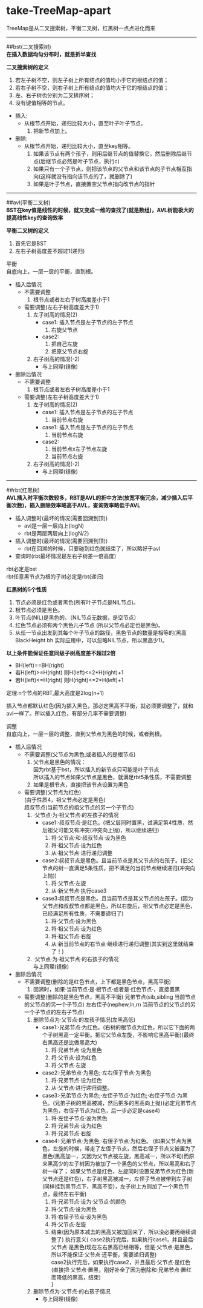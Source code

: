 # take-TreeMap-apart
TreeMap是从二叉搜索树，平衡二叉树，红黑树一点点进化而来
*****

##bst(二叉搜索树)  
**在插入数据均匀分布时，就是折半查找**

**二叉搜索树的定义**
1. 若左子树不空，则左子树上所有结点的值均小于它的根结点的值；
2. 若右子树不空，则右子树上所有结点的值均大于它的根结点的值；
3. 左、右子树也分别为二叉排序树；
4. 没有键值相等的节点。

+ 插入:
    - 从根节点开始，递归比较大小，直至叶子叶子节点。
        1. 把新节点加上。
+ 删除:
    - 从根节点开始，递归比较大小，直至key相等。
        1. 如果该节点有两个孩子，则用后继节点的值替换它，然后删除后继节点(后继节点必然是叶子节点，执行c)
        2. 如果只有一个子节点，则把该节点的父节点和该节点的子节点相互指向(这样就没有指向该节点的了，就删除了)
        3. 如果是叶子节点，直接置空父节点指向改节点的指针
*****

##avl(平衡二叉树)  
**BST在key值是线性的时候，就又变成一维的查找了(就是数组)，AVL树能极大的提高线性key的查询效率**

**平衡二叉树的定义**
1. 首先它是BST
2. 左右子树高度差不超过1(递归)

平衡  
自底向上，一层一层的平衡，直到根。
+ 插入后情况  
    - 不需要调整
        1. 根节点或者左右子树高度差小于1
    - 需要调整(左右子树高度差大于1)
        1. 左子树高的情况(2)
            + case1: 插入节点是左子节点的左子节点
                1. 右旋父节点
            + case2:
                1. 把自己左旋
                2. 把原父节点右旋
        2. 右子树高的情况(-2)
            + 与上同理(镜像)
+ 删除后情况
    - 不需要调整
        1. 根节点或者左右子树高度差小于1
    - 需要调整(左右子树高度差大于1)
        1. 左子树高的情况(2)
            + case1: 插入节点是左子节点的左子节点
                1. 当前节点右旋
            + case1: 插入节点是左子节点的左子节点
                1. 当前节点右旋
            + case2:
                1. 当前节点x左子节点左旋
                2. 当前节点右旋
        2. 右子树高的情况(-2)
            + 与上同理(镜像)
*****

##rbt(红黑树)  
**AVL插入时平衡次数较多，RBT是AVL的折中方法(放宽平衡冗余，减少插入后平衡次数)，插入删除效率略高于AVL，查询效率略低于AVL**
+ 插入调整时(最坏的情况(需要回溯到顶))
    - avl是一层一层向上(logN)
    - rbt是两层两层向上(logN/2)
+ 插入调整时(最坏的情况(需要回溯到顶))
    - rbt在回溯的时候，只要碰到红色就结束了，所以略好于avl
+ 查询时(rbt最坏情况是左右子树差一倍高度)

rbt必定是bst  
rbt任意黑节点为根的子树必定是rbt(递归)

**红黑树的5个性质**  
1. 节点必须是红色或者黑色(所有叶子节点是NIL节点)。
2. 根节点必须是黑色。
3. 叶节点(NIL)是黑色的。（NIL节点无数据，是空节点）
4. 红色节点必须有两个黑色儿子节点 (所以父节点必定也是黑色)。
5. 从任一节点出发到其每个叶子节点的路径，黑色节点的数量是相等的(黑高 BlackHeight bh  实际应用中，可以忽略NIL节点，所以黑高少1)。

**以上条件能保证任意同级子树高度差不超过2倍**
+ BH(left)==BH(right)
+ 若H(left)>=H(right) 则H(left)<=2*H(right)+1
+ 若H(left)<=H(right) 则H(right)<=2*H(left)+1

定理:n个节点的RBT,最大高度是2log(n+1)

插入节点都默认红色(因为插入黑色，那必定黑高不平衡，就必须要调整了，就和avl一样了。所以插入红色，有部分几率不需要调整)

调整  
自底向上，一层一层的调整，直到父节点为黑色的时候，或者到根。

+ 插入后情况  
    - 不需要调整(父节点为黑色;或者插入的是根节点)  
        1. 父节点是黑色的情况：  
              因为rbt基于bst，所以插入的新节点只可能是叶子节点  
              所以插入的节点如果父节点是黑色，就满足rbt5条性质，不需要调整  
        2. 如果是根节点，直接把该节点设置为黑色  
    - 需要调整(父节点为红色)  
        (由于性质4，祖父节点必定是黑色)  
        叔叔节点(当前节点的祖父节点的另一个子节点)
        1. ·父节点·为·祖父节点·的左孩子的情况
            + case1:·叔叔节点·是红色。(把父层同时置黑，试满足第4性质，然后祖父可能又有冲突(冲突向上抛)，所以继续递归)
                1. 将·父节点·和·叔叔节点·设为黑色
                2. 将·祖父节点·设为红色
                3. 从·祖父节点·进行递归调整
            + case2:叔叔节点是黑色。且当前节点是其父节点的右孩子。(旧父节点的树一直满足5条性质，把不满足的当前节点继续递归(冲突向上抛))
                1. 将·父节点·左旋
                2. 从·新父节点·执行case3
            + case3:叔叔节点是黑色。且当前节点是其父节点的左孩子。(因为父节点和叔叔节点都是黑色，所以右旋后，祖父节点必定是黑色，已经满足所有性质，不需要递归了)
                1. 将·父节点·设为黑色
                2. 将·祖父节点·设为红色
                3. 将·祖父节点·右旋
                4. 从·新当前节点的右节点·继续进行递归调整(其实到这里就结束了！)
        2. ·父节点·为·祖父节点·的右孩子的情况  
            与上同理(镜像)  
+ 删除后情况
    - 不需要调整(删除的是红色节点，上下都是黑色节点，黑高平衡) 
        1. 回溯时，如果·当前节点·是·根节点·或者是·红色节点·，直接置黑
    - 需要调整(删除的是黑色节点，黑高不平衡)
        兄弟节点(sib,sibling 当前节点的父节点的另一个子节点)
        左右侄子(nephew,ln,rn 当前节点的父节点的另一个子节点的左右子节点)
        1. 删除节点为·父节点·的左孩子情况(左黑高低)
            + case1:·兄弟节点·为红色。(右树的根节点为红色，所以它下面的两个子树黑高一定平衡。把它父节点左旋，不影响它黑高平衡)(最终右黑高还是比做黑高大)
                1. 将·兄弟节点·设为黑色
                2. 将·父节点·设为红色
                3. 将·父节点·左旋
            + case2:·兄弟节点·为黑色;·左右侄子节点·为黑色
                1. 将·兄弟节点·设为红色
                2. 从·父节点·进行递归调整。
            + case3:·兄弟节点·为黑色;·左侄子节点·为红色;·右侄子节点·为黑色。(兄弟子树的黑高被减，然后把多的黑高向上抛)(必定兄弟节点为黑色，右侄子节点为红色，后一步必定是case4)  
                1. 将·左侄子节点·设为黑色
                2. 将·兄弟节点·设为红色
                3. 将·兄弟节点·右旋
            + case4:·兄弟节点·为黑色;·右侄子节点·为红色。
                    (如果父节点为黑色，左旋的时候，带走了左侄子节点，然后右侄子节点又被置为了黑色(黑高加一，又因为父节点被左旋，黑高减一，所以不动)而原来黑高少的左子树因为被加了一个黑色的父节点，所以黑高和右子树一样了；
                     如果父节点是红色，左旋同时设置兄弟节点为红色(新父节点还是红色)，右子树黑高被减一，左侄子节点被带到左子树(同样挂到黑节点下，黑高不变)，左子树上方则加了一个黑色节点，最终左右平衡)  
                1. 将·兄弟节点·设为·父节点·的颜色
                2. 将·父节点·设为黑色
                3. 将·右侄子节点·设为黑色
                4. 将·父节点·左旋
                5. 结束(因为原本减去的黑高又被加回来了，所以没必要再继续调整了)
        执行意义{
            case2执行完后，如果执行case1，并且最后·父节点·是黑色(现在左右黑高已经相等，但是·父节点·是黑色，所以不能保证·父节点·还平衡，需要递归调整)  
            case2执行完后，如果执行case2，并且最后·父节点·是红色(直接把·父节点·置黑，刚好补全了因为删除和·兄弟节点·置红而降低的黑高，结束)  
        }
        2. 删除节点为·父节点·的右孩子情况
            + 与上同理(镜像)  







